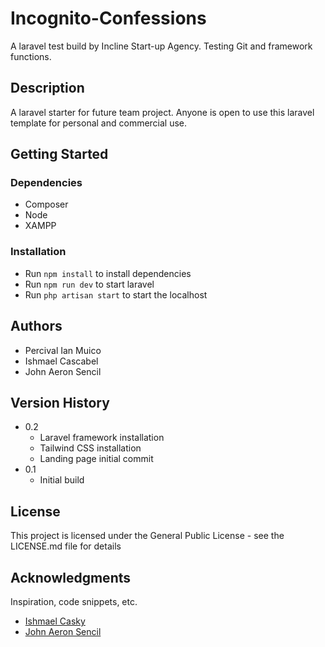 # Incognito-Confessions
A laravel test build by Incline Start-up Agency. Testing Git and framework functions.

## Description

A laravel starter for future team project. Anyone is open to use this laravel template for personal and commercial use.

## Getting Started

### Dependencies

* Composer
* Node
* XAMPP

### Installation

* Run ```npm install``` to install dependencies
* Run ```npm run dev``` to start laravel
* Run ```php artisan start``` to start the localhost

## Authors

* Percival Ian Muico
* Ishmael Cascabel
* John Aeron Sencil

## Version History

* 0.2
    * Laravel framework installation
    * Tailwind CSS installation
    * Landing page initial commit
* 0.1
    * Initial build
    
## License

This project is licensed under the General Public License - see the LICENSE.md file for details

## Acknowledgments

Inspiration, code snippets, etc.
* [Ishmael Casky](https://github.com/IshmaelCasky)
* [John Aeron Sencil](https://github.com/iamaeron)

